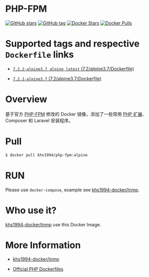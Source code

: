 # PHP-FPM

[![GitHub stars](https://img.shields.io/github/stars/khs1994-docker/php-fpm.svg?style=social&label=Stars)](https://github.com/khs1994-docker/php-fpm) [![GitHub tag](https://img.shields.io/github/tag/khs1994-docker/php-fpm.svg)](https://github.com/khs1994-docker/php-fpm) [![Docker Stars](https://img.shields.io/docker/stars/khs1994/php-fpm.svg)](https://store.docker.com/community/images/khs1994/php-fpm) [![Docker Pulls](https://img.shields.io/docker/pulls/khs1994/php-fpm.svg)](https://store.docker.com/community/images/khs1994/php-fpm)

# Supported tags and respective `Dockerfile` links

* [`7.2.2-alpine3.7`, `alpine`, `latest` (7.2/alpine3.7/Dockerfile)](https://github.com/khs1994-docker/php-fpm/blob/7.2.2/7.2/alpine3.7/Dockerfile)

* [`7.2.1-alpine3.7` (7.2/alpine3.7/Dockerfile)](https://github.com/khs1994-docker/php-fpm/blob/7.2.1/7.2/alpine3.7/Dockerfile)

# Overview

基于官方 [PHP-FPM](https://github.com/docker-library/docs/tree/master/php) 修改的 Docker 镜像，添加了一些常用 [PHP 扩展](https://github.com/khs1994-docker/lnmp/blob/master/docs/php.md)、Composer 和 Laravel 安装程序。

# Pull

```bash
$ docker pull khs1994/php-fpm:alpine
```

# RUN

Please use `docker-compose`, example see [khs1994-docker/lnmp](https://github.com/khs1994-docker/lnmp/blob/master/docker-compose.yml).

# Who use it?

[khs1994-docker/lnmp](https://github.com/khs1994-docker/lnmp) use this Docker Image.

# More Information

* [khs1994-docker/lnmp](https://github.com/khs1994-docker/lnmp)

* [Official PHP Dockerfiles](https://github.com/docker-library/php)
